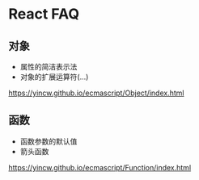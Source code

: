 # React FAQ

## 对象

* 属性的简洁表示法
* 对象的扩展运算符(...)

https://yincw.github.io/ecmascript/Object/index.html

## 函数

* 函数参数的默认值
* 箭头函数

https://yincw.github.io/ecmascript/Function/index.html
